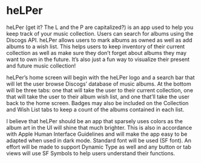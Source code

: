 # heLPer
heLPer (get it? The L and the P are capitalized?) is an app used to help you keep track of your music collection. Users can search for albums using the Discogs API. heLPer allows users to mark albums as owned as well as add albums to a wish list. This helps users to keep inventory of their current collection as well as make sure they don’t forget about albums they may want to own in the future. It’s also just a fun way to visualize their present and future music collection!

heLPer’s home screen will begin with the heLPer logo and a search bar that will let the user browse Discogs’ database of music albums. At the bottom will be three tabs: one that will take the user to their current collection, one that will take the user to their album wish list, and one that’ll take the user back to the home screen. Badges may also be included on the Collection and Wish List tabs to keep a count of the albums contained in each list.

I believe that heLPer should be an app that sparsely uses colors as the album art in the UI will shine that much brighter. This is also in accordance with Apple Human Interface Guidelines and will make the app easy to be adapted when used in dark mode. Standard font will be used (SF font). An effort will be made to support Dynamic Type as well and any button or tab views will use SF Symbols to help users understand their functions.
